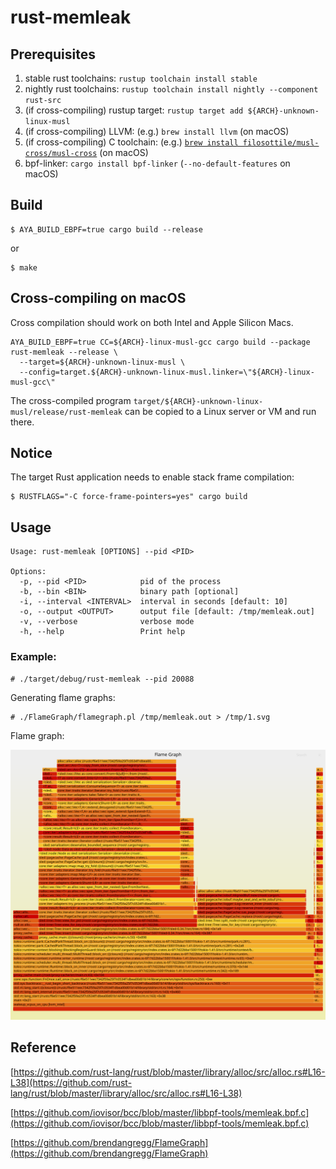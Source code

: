 # rust-memleak


## Prerequisites

1. stable rust toolchains: `rustup toolchain install stable`
1. nightly rust toolchains: `rustup toolchain install nightly --component rust-src`
1. (if cross-compiling) rustup target: `rustup target add ${ARCH}-unknown-linux-musl`
1. (if cross-compiling) LLVM: (e.g.) `brew install llvm` (on macOS)
1. (if cross-compiling) C toolchain: (e.g.) [`brew install filosottile/musl-cross/musl-cross`](https://github.com/FiloSottile/homebrew-musl-cross) (on macOS)
1. bpf-linker: `cargo install bpf-linker` (`--no-default-features` on macOS)


## Build

```shell
$ AYA_BUILD_EBPF=true cargo build --release
```

or

```shell
$ make
```


## Cross-compiling on macOS

Cross compilation should work on both Intel and Apple Silicon Macs.

```shell
AYA_BUILD_EBPF=true CC=${ARCH}-linux-musl-gcc cargo build --package rust-memleak --release \
  --target=${ARCH}-unknown-linux-musl \
  --config=target.${ARCH}-unknown-linux-musl.linker=\"${ARCH}-linux-musl-gcc\"
```
The cross-compiled program `target/${ARCH}-unknown-linux-musl/release/rust-memleak` can be
copied to a Linux server or VM and run there.


## Notice

The target Rust application needs to enable stack frame compilation:

```
$ RUSTFLAGS="-C force-frame-pointers=yes" cargo build
```


## Usage

```shell
Usage: rust-memleak [OPTIONS] --pid <PID>

Options:
  -p, --pid <PID>            pid of the process
  -b, --bin <BIN>            binary path [optional]
  -i, --interval <INTERVAL>  interval in seconds [default: 10]
  -o, --output <OUTPUT>      output file [default: /tmp/memleak.out]
  -v, --verbose              verbose mode
  -h, --help                 Print help
```


### Example:

```shell
# ./target/debug/rust-memleak --pid 20088
```

Generating flame graphs:

```shell
# ./FlameGraph/flamegraph.pl /tmp/memleak.out > /tmp/1.svg
```

Flame graph:

![flamegraph](images/1.svg)


## Reference

[https://github.com/rust-lang/rust/blob/master/library/alloc/src/alloc.rs#L16-L38](https://github.com/rust-lang/rust/blob/master/library/alloc/src/alloc.rs#L16-L38)

[https://github.com/iovisor/bcc/blob/master/libbpf-tools/memleak.bpf.c](https://github.com/iovisor/bcc/blob/master/libbpf-tools/memleak.bpf.c)

[https://github.com/brendangregg/FlameGraph](https://github.com/brendangregg/FlameGraph)

